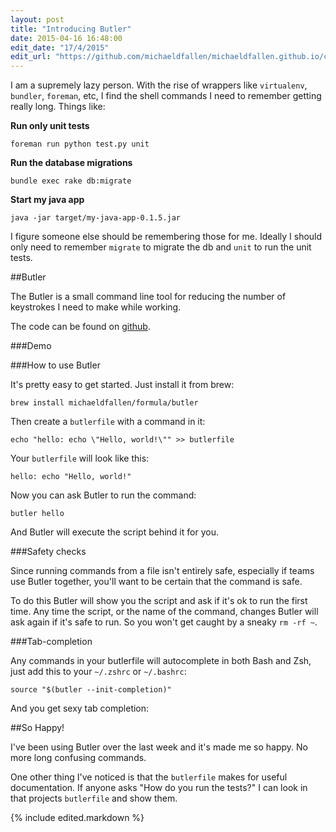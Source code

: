 ```yaml
---
layout: post
title: "Introducing Butler"
date: 2015-04-16 16:48:00
edit_date: "17/4/2015"
edit_url: "https://github.com/michaeldfallen/michaeldfallen.github.io/commits/master/_posts/2015-04-16-introducing-butler.markdown"
---
```


I am a supremely lazy person. With the rise of wrappers like `virtualenv`,
`bundler`, `foreman`, etc, I find the shell commands I need to remember getting
really long. Things like:

**Run only unit tests**

    foreman run python test.py unit

**Run the database migrations**

    bundle exec rake db:migrate

**Start my java app**

    java -jar target/my-java-app-0.1.5.jar

I figure someone else should be remembering those for me. Ideally I should only
need to remember `migrate` to migrate the db and `unit` to run the unit tests.

##Butler

The Butler is a small command line tool for reducing the number of keystrokes I
need to make while working.

The code can be found on [github](https://github.com/michaeldfallen/butler).

###Demo

<script type="text/javascript" src="https://asciinema.org/a/18812.js" id="asciicast-18812" async data-loop="true" data-autoplay="true"></script>

###How to use Butler

It's pretty easy to get started. Just install it from brew:

    brew install michaeldfallen/formula/butler

Then create a `butlerfile` with a command in it:

    echo "hello: echo \"Hello, world!\"" >> butlerfile

Your `butlerfile` will look like this:

    hello: echo "Hello, world!"

Now you can ask Butler to run the command:

    butler hello

And Butler will execute the script behind it for you.

###Safety checks

Since running commands from a file isn't entirely safe, especially if teams use
Butler together, you'll want to be certain that the command is safe.

To do this Butler will show you the script and ask if it's ok to run the first
time. Any time the script, or the name of the command, changes Butler will ask
again if it's safe to run. So you won't get caught by a sneaky `rm -rf ~`.

<script type="text/javascript" src="https://asciinema.org/a/18814.js" id="asciicast-18814" async data-loop="true" data-autoplay="true"></script>

###Tab-completion

Any commands in your butlerfile will autocomplete in both Bash and Zsh, just add
this to your `~/.zshrc` or `~/.bashrc`:

    source "$(butler --init-completion)"

And you get sexy tab completion:

<script type="text/javascript" src="https://asciinema.org/a/18813.js" id="asciicast-18813" async data-loop="true" data-autoplay="true"></script>

##So Happy!

I've been using Butler over the last week and it's made me so happy. No more
long confusing commands.

One other thing I've noticed is that the `butlerfile` makes for useful
documentation. If anyone asks "How do you run the tests?" I can look in that
projects `butlerfile` and show them.

{% include edited.markdown %}
